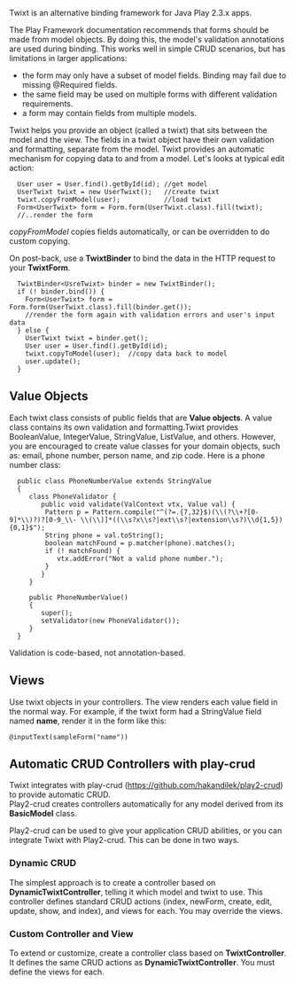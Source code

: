 Twixt is an alternative binding framework for Java Play 2.3.x apps.

The Play Framework documentation recommends that forms should be made from model objects.  By doing this, the model's validation annotations are used during binding.  This works well in simple CRUD scenarios, but has limitations in larger applications:

   * the form may only have a subset of model fields.  Binding may fail due to missing @Required fields.
   * the same field may be used on multiple forms with different validation requirements.
   * a form may contain fields from multiple models.

Twixt helps you provide an object (called a twixt) that sits between the model and the view.  The fields in a twixt object have their own validation and formatting, separate  from the model.  Twixt provides an automatic mechanism for copying data to and from a model. Let's looks at typical edit action:

      User user = User.find().getById(id); //get model
      UserTwixt twixt = new UserTwixt();   //create twixt
      twixt.copyFromModel(user);           //load twixt
      Form<UserTwixt> form = Form.form(UserTwixt.class).fill(twixt);
      //..render the form

*copyFromModel* copies fields automatically, or can be overridden to do custom copying. 

On post-back, use a **TwixtBinder** to bind the data in the HTTP request to your **TwixtForm**. 

      TwixtBinder<UsreTwixt> binder = new TwixtBinder();
      if (! binder.bind()) {
        Form<UserTwixt> form = Form.form(UserTwixt.class).fill(binder.get());
        //render the form again with validation errors and user's input data
      } else {
        UserTwixt twixt = binder.get();
        User user = User.find().getById(id);
        twixt.copyToModel(user);  //copy data back to model
        user.update();
      }

## Value Objects
Each twixt class consists of public fields that are **Value objects**.  A value class contains its own validation and formatting.Twixt provides BooleanValue, IntegerValue, StringValue, ListValue, and others.  However, you are encouraged to create value classes for your domain objects, such as: email, phone number, person name, and zip code.  Here is a phone number class:

	  public class PhoneNumberValue extends StringValue
	  {
		 class PhoneValidator {
			public void validate(ValContext vtx, Value val) {
			 Pattern p = Pattern.compile("^(?=.{7,32}$)(\\(?\\+?[0-9]*\\)?)?[0-9_\\- \\(\\)]*((\\s?x\\s?|ext\\s?|extension\\s?)\\d{1,5}){0,1}$");  
			 String phone = val.toString();
			 boolean matchFound = p.matcher(phone).matches();
			 if (! matchFound) {
				vtx.addError("Not a valid phone number.");
			 }
			}
		 }

		 public PhoneNumberValue()
		 {
			super();
			setValidator(new PhoneValidator());
		 }
	  }
	  
Validation is code-based, not annotation-based.	  

## Views
Use twixt objects in your controllers.  The view renders each value field in the normal way.
For example, if the twixt form had a StringValue field named <b>name</b>, render
it in the form like this:

    @inputText(sampleForm("name"))

## Automatic CRUD Controllers with play-crud
Twixt integrates with play-crud (https://github.com/hakandilek/play2-crud) to provide automatic CRUD.  
Play2-crud creates controllers automatically for any model derived from its **BasicModel** class.

Play2-crud can be used to give your application CRUD abilities, or you can integrate Twixt with Play2-crud.
This can be done in two ways.

### Dynamic CRUD 
The simplest approach is to create a controller based on **DynamicTwixtController**, telling it which model and twixt to use.  This controller defines standard CRUD actions (index, newForm, create, edit, update, show, and index), and views for each.  You may override the views.

### Custom Controller and View
To extend or customize, create a controller class based on **TwixtController**. It defines the same CRUD actions as **DynamicTwixtController**. You must define the views for each.


   
   
   
   
   
   
